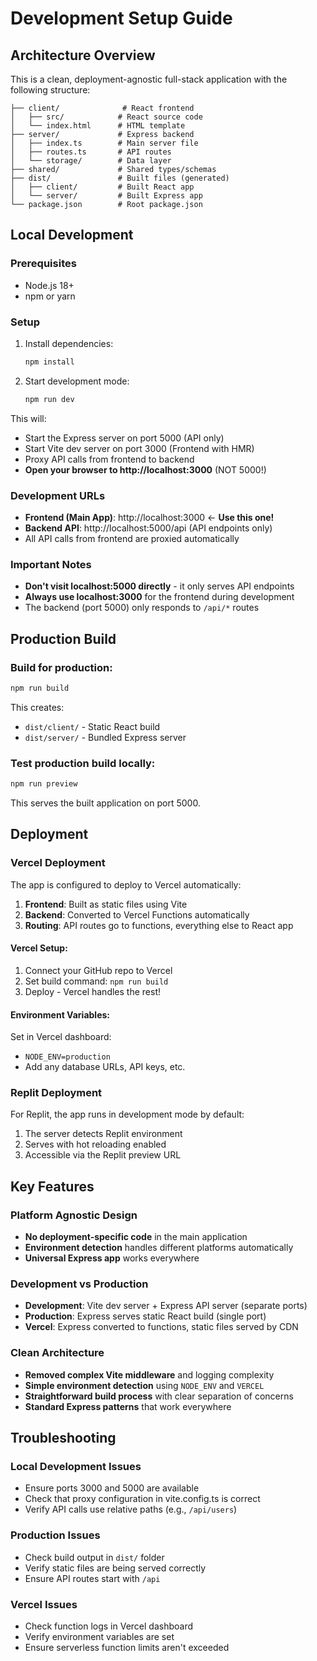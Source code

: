 # Development Setup Guide

## Architecture Overview

This is a clean, deployment-agnostic full-stack application with the following structure:

```
├── client/              # React frontend
│   ├── src/            # React source code
│   └── index.html      # HTML template
├── server/             # Express backend
│   ├── index.ts        # Main server file
│   ├── routes.ts       # API routes
│   └── storage/        # Data layer
├── shared/             # Shared types/schemas
├── dist/               # Built files (generated)
│   ├── client/         # Built React app
│   └── server/         # Built Express app
└── package.json        # Root package.json
```

## Local Development

### Prerequisites
- Node.js 18+ 
- npm or yarn

### Setup
1. Install dependencies:
   ```bash
   npm install
   ```

2. Start development mode:
   ```bash
   npm run dev
   ```

This will:
- Start the Express server on port 5000 (API only)
- Start Vite dev server on port 3000 (Frontend with HMR)
- Proxy API calls from frontend to backend
- **Open your browser to http://localhost:3000** (NOT 5000!)

### Development URLs
- **Frontend (Main App)**: http://localhost:3000 ← **Use this one!**
- **Backend API**: http://localhost:5000/api (API endpoints only)
- All API calls from frontend are proxied automatically

### Important Notes
- **Don't visit localhost:5000 directly** - it only serves API endpoints
- **Always use localhost:3000** for the frontend during development
- The backend (port 5000) only responds to `/api/*` routes

## Production Build

### Build for production:
```bash
npm run build
```

This creates:
- `dist/client/` - Static React build
- `dist/server/` - Bundled Express server

### Test production build locally:
```bash
npm run preview
```

This serves the built application on port 5000.

## Deployment

### Vercel Deployment

The app is configured to deploy to Vercel automatically:

1. **Frontend**: Built as static files using Vite
2. **Backend**: Converted to Vercel Functions automatically
3. **Routing**: API routes go to functions, everything else to React app

#### Vercel Setup:
1. Connect your GitHub repo to Vercel
2. Set build command: `npm run build`
3. Deploy - Vercel handles the rest!

#### Environment Variables:
Set in Vercel dashboard:
- `NODE_ENV=production`
- Add any database URLs, API keys, etc.

### Replit Deployment

For Replit, the app runs in development mode by default:

1. The server detects Replit environment
2. Serves with hot reloading enabled
3. Accessible via the Replit preview URL

## Key Features

### Platform Agnostic Design
- **No deployment-specific code** in the main application
- **Environment detection** handles different platforms automatically  
- **Universal Express app** works everywhere

### Development vs Production
- **Development**: Vite dev server + Express API server (separate ports)
- **Production**: Express serves static React build (single port)
- **Vercel**: Express converted to functions, static files served by CDN

### Clean Architecture
- **Removed complex Vite middleware** and logging complexity
- **Simple environment detection** using `NODE_ENV` and `VERCEL`
- **Straightforward build process** with clear separation of concerns
- **Standard Express patterns** that work everywhere

## Troubleshooting

### Local Development Issues
- Ensure ports 3000 and 5000 are available
- Check that proxy configuration in vite.config.ts is correct
- Verify API calls use relative paths (e.g., `/api/users`)

### Production Issues  
- Check build output in `dist/` folder
- Verify static files are being served correctly
- Ensure API routes start with `/api`

### Vercel Issues
- Check function logs in Vercel dashboard  
- Verify environment variables are set
- Ensure serverless function limits aren't exceeded

